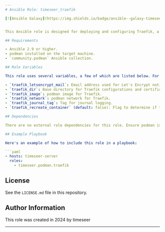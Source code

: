 ```yaml
---
# Ansible Role: timeseer_traefik

[![Ansible Galaxy](https://img.shields.io/badge/ansible--galaxy-timeseer_traefik-yellow.svg)](https://galaxy.ansible.com/user/timeseer_reverse_proxy)


This Ansible role is designed for deploying and configuring Traefik, a modern HTTP reverse proxy and load balancer, with a focus on integrating Let's Encrypt for SSL/TLS certificates. It includes tasks for checking prerequisites, preparing directories, templating configuration files, and running Traefik in a podman container.

## Requirements

- Ansible 2.9 or higher.
- podman installed on the target machine.
- `community.podman` Ansible collection.

## Role Variables

This role uses several variables, a few of which are listed below. For complete details, see `defaults/main.yml`:

- `traefik_letsencrypt_mail`: Email address used for Let's Encrypt notifications. This is a mandatory variable.
- `traefik_dir`: Base directory for Traefik configurations and certificates.
- `traefik_image`: podman image for Traefik.
- `traefik_network`: podman network for Traefik.
- `traefik_journal_tag`: Tag for journal logging.
- `traefik_recreate_container` (default: false): Flag to determine if the Traefik container should be recreated on playbook runs.

## Dependencies

There are no external role dependencies for this role. Ensure podman is properly installed and configured on the target hosts.

## Example Playbook

Here's an example of how to include this role in a playbook:

```yaml
- hosts: timeseer-server
  roles:
    - timeseer.podman.traefik
```

## License

See the `LICENSE.md` file in this repository.

## Author Information

This role was created in 2024 by timeseer

---
```

